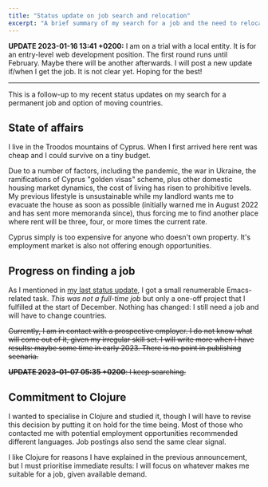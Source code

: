 ```yaml
---
title: "Status update on job search and relocation"
excerpt: "A brief summary of my search for a job and the need to relocate away from Cyprus."
---
```


**UPDATE 2023-01-16 13:41 +0200:** I am on a trial with a local
entity.  It is for an entry-level web development position.  The first
round runs until February.  Maybe there will be another afterwards.  I
will post a new update if/when I get the job.  It is not clear yet.
Hoping for the best!

* * *

This is a follow-up to my recent status updates on my search for a
permanent job and option of moving countries.

## State of affairs

I live in the Troodos mountains of Cyprus.  When I first arrived here
rent was cheap and I could survive on a tiny budget.

Due to a number of factors, including the pandemic, the war in
Ukraine, the ramifications of Cyprus "golden visas" scheme, plus other
domestic housing market dynamics, the cost of living has risen to
prohibitive levels.  My previous lifestyle is unsustainable while my
landlord wants me to evacuate the house as soon as possible (initially
warned me in August 2022 and has sent more memoranda since), thus
forcing me to find another place where rent will be three, four, or
more times the current rate.

Cyprus simply is too expensive for anyone who doesn't own property.
It's employment market is also not offering enough opportunities.

## Progress on finding a job

As I mentioned in [my last status
update](https://protesilaos.com/news/2022-11-15-job-status-update-clojure-propsect/),
I got a small renumerable Emacs-related task.  _This was not a
full-time job_ but only a one-off project that I fulfilled at the
start of December.  Nothing has changed: I still need a job and will
have to change countries.

~~Currently, I am in contact with a prospective employer.  I do not know
what will come out of it, given my irregular skill set.  I will write
more when I have results: maybe some time in early 2023.  There is no
point in publishing scenaria.~~

~~**UPDATE 2023-01-07 05:35 +0200**: I keep searching.~~

## Commitment to Clojure

I wanted to specialise in Clojure and studied it, though I will have
to revise this decision by putting it on hold for the time being.
Most of those who contacted me with potential employment opportunities
recommended different languages.  Job postings also send the same
clear signal.

I like Clojure for reasons I have explained in the previous
announcement, but I must prioritise immediate results: I will focus on
whatever makes me suitable for a job, given available demand.
